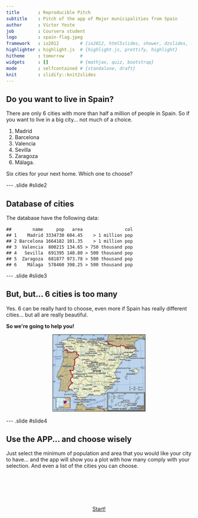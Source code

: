 ```yaml
---
title       : Reproducible Pitch
subtitle    : Pitch of the app of Major municipalities from Spain
author      : Víctor Yeste
job         : Coursera student
logo        : spain-flag.jpeg
framework   : io2012        # {io2012, html5slides, shower, dzslides, ...}
highlighter : highlight.js  # {highlight.js, prettify, highlight}
hitheme     : tomorrow      # 
widgets     : []            # {mathjax, quiz, bootstrap}
mode        : selfcontained # {standalone, draft}
knit        : slidify::knit2slides
---
```


## Do you want to live in Spain?

There are only 6 cities with more than half a million of people in Spain. So if you want to live in a big city... not much of a choice.

1. Madrid
2. Barcelona
3. Valencia
4. Sevilla
5. Zaragoza
6. Málaga.

Six cities for your next home. Which one to choose?

--- .slide #slide2

## Database of cities

The database have the following data:


```
##        name     pop   area                col
## 1    Madrid 3334730 604.45    > 1 million pop
## 2 Barcelona 1664182 101.35    > 1 million pop
## 3  Valencia  800215 134.65 > 750 thousand pop
## 4   Sevilla  691395 140.80 > 500 thousand pop
## 5  Zaragoza  681877 973.78 > 500 thousand pop
## 6    Málaga  578460 398.25 > 500 thousand pop
```

--- .slide #slide3

## But, but... 6 cities is too many

Yes. 6 can be really hard to choose, even more if Spain has really different cities... but all are really beautiful.

<strong>So we're going to help you!</strong>

<div style="text-align: center"><img src="assets/img/spain.jpeg" width="50%"></div>

--- .slide #slide4

## Use the APP... and choose wisely

Just select the minimum of population and area that you would like your city to have... and the app will show you a plot with how many comply with your selection. And even a list of the cities you can choose.

<p style="text-align: center; margin-top: 100px"><a href="https://victoryeste.shinyapps.io/shiny-application-and-reproducible-pitch/" class="app-link" target="_blank">Start!</a></p>
